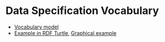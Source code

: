 # Data Specification Vocabulary
- [Vocabulary model](https://drive.google.com/file/d/1o2xKy98YfNde0OUb-NMBMlrMkLUD2EuA/view?usp=sharing)
- [Example in RDF Turtle](example.ttl), [Graphical example](https://drive.google.com/file/d/1p5kR44Hs-dBWLdT1QKHYDGtGkXIZyYeW/view?usp=sharing)

